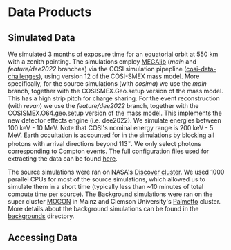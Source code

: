 # Data Products

## Simulated Data

We simulated 3 months of exposure time for an equatorial orbit at 550 km with a zenith pointing. The simulations employ [MEGAlib](https://github.com/zoglauer/megalib) (*main* and *feature/dee2022* branches) via the COSI simulation pipepline ([cosi-data-challenges](https://github.com/cositools/cosi-data-challenges)), using version 12 of the COSI-SMEX mass model. More specifically, for the source simulations (with *cosima*) we use the *main* branch, together with the COSISMEX.Geo.setup version of the mass model. This has a high strip pitch for charge sharing. For the event reconstruction (with *revan*) we use the *feature/dee2022* branch, together with the COSISMEX.O64.geo.setup version of the mass model. This implements the new detector effects engine (i.e. dee2022). We simulate energies between 100 keV - 10 MeV. Note that COSI's nominal energy range is 200 keV - 5 MeV. Earth occultation is accounted for in the simulations by blocking all photons with arrival directions beyond $113^\circ$. We only select photons corresponding to Compton events. The full configuration files used for extracting the data can be found [here](https://github.com/cositools/cosi-data-challenges/tree/main/cosi_dc/Input_Files/Configuration_Files/Data_Challenges/Data_Challenge_2/DC2).

The source simulations were ran on NASA's [Discover cluster](https://www.nccs.nasa.gov/systems/discover). We used 1000 parallel CPUs for most of the source simulations, which allowed us to simulate them in a short time (typically less than ~10 minutes of total compute time per source). The Background simulations were ran on the super cluster [MOGON](https://mogonwiki.zdv.uni-mainz.de/docs/introduction/what_is_mogon) in Mainz and Clemson University's [Palmetto](https://docs.rcd.clemson.edu/palmetto/) cluster. More details about the background simulations can be found in the [backgrounds](https://github.com/cositools/cosi-data-challenge-2/tree/main/backgrounds) directory.







## Accessing Data
